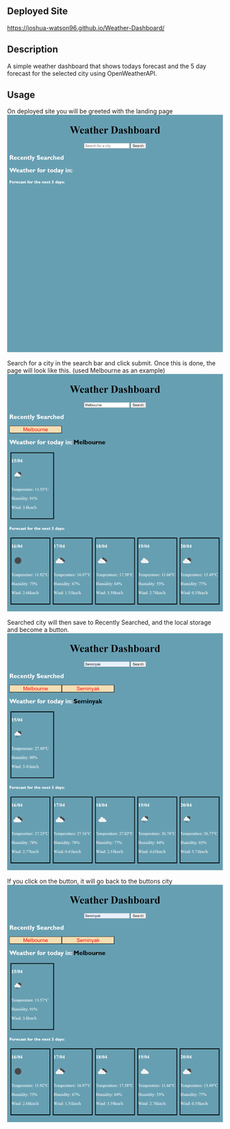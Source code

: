 <Weather-Dashboard>

## Deployed Site
https://joshua-watson96.github.io/Weather-Dashboard/


## Description
A simple weather dashboard that shows todays forecast and the 5 day forecast for the selected city using OpenWeatherAPI.

## Usage
On deployed site you will be greeted with the landing page
![alt](./assets/images/landingPage.png)

Search for a city in the search bar and click submit.
Once this is done, the page will look like this. (used Melbourne as an example)
![alt](./assets/images/OnceSearched.png)

Searched city will then save to Recently Searched, and the local storage and become a button.
![alt](./assets/images/LocalStorageEx.png)

If you click on the button, it will go back to the buttons city
![alt](./assets/images/ButtonEx.png)
